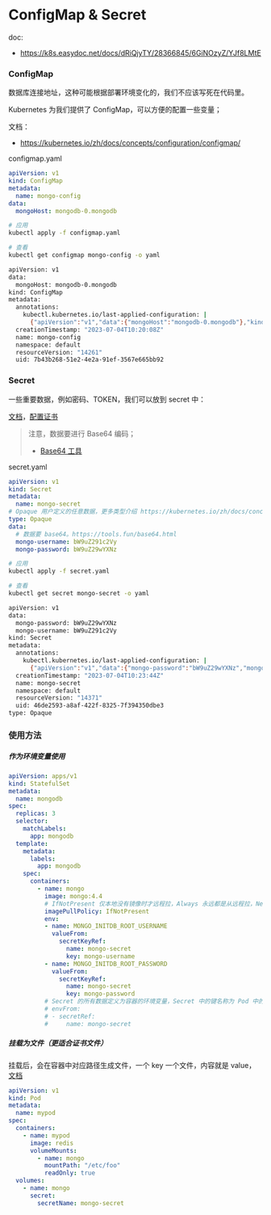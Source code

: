 # ConfigMap & Secret

doc:

-   https://k8s.easydoc.net/docs/dRiQjyTY/28366845/6GiNOzyZ/YJf8LMtE



### ConfigMap

数据库连接地址，这种可能根据部署环境变化的，我们不应该写死在代码里。

Kubernetes 为我们提供了 ConfigMap，可以方便的配置一些变量；

文档：

-   https://kubernetes.io/zh/docs/concepts/configuration/configmap/

configmap.yaml

```yaml
apiVersion: v1
kind: ConfigMap
metadata:
  name: mongo-config
data:
  mongoHost: mongodb-0.mongodb
```

```bash
# 应用
kubectl apply -f configmap.yaml

# 查看
kubectl get configmap mongo-config -o yaml

apiVersion: v1
data:
  mongoHost: mongodb-0.mongodb
kind: ConfigMap
metadata:
  annotations:
    kubectl.kubernetes.io/last-applied-configuration: |
      {"apiVersion":"v1","data":{"mongoHost":"mongodb-0.mongodb"},"kind":"ConfigMap","metadata":{"annotations":{},"name":"mongo-config","namespace":"default"}}
  creationTimestamp: "2023-07-04T10:20:08Z"
  name: mongo-config
  namespace: default
  resourceVersion: "14261"
  uid: 7b43b268-51e2-4e2a-91ef-3567e665bb92
```



### Secret

一些重要数据，例如密码、TOKEN，我们可以放到 secret 中：

[文档](https://kubernetes.io/zh/docs/concepts/configuration/secret/)，[配置证书](https://kubernetes.io/zh/docs/concepts/configuration/secret/#tls-secret)

>   注意，数据要进行 Base64 编码；
>
>   -   [Base64 工具](https://tools.fun/base64.html)

secret.yaml

```yaml
apiVersion: v1
kind: Secret
metadata:
  name: mongo-secret
# Opaque 用户定义的任意数据，更多类型介绍 https://kubernetes.io/zh/docs/concepts/configuration/secret/#secret-types
type: Opaque
data:
  # 数据要 base64。https://tools.fun/base64.html
  mongo-username: bW9uZ291c2Vy
  mongo-password: bW9uZ29wYXNz
```

```bash
# 应用
kubectl apply -f secret.yaml

# 查看
kubectl get secret mongo-secret -o yaml

apiVersion: v1
data:
  mongo-password: bW9uZ29wYXNz
  mongo-username: bW9uZ291c2Vy
kind: Secret
metadata:
  annotations:
    kubectl.kubernetes.io/last-applied-configuration: |
      {"apiVersion":"v1","data":{"mongo-password":"bW9uZ29wYXNz","mongo-username":"bW9uZ291c2Vy"},"kind":"Secret","metadata":{"annotations":{},"name":"mongo-secret","namespace":"default"},"type":"Opaque"}
  creationTimestamp: "2023-07-04T10:23:44Z"
  name: mongo-secret
  namespace: default
  resourceVersion: "14371"
  uid: 46de2593-a8af-422f-8325-7f394350dbe3
type: Opaque
```



### 使用方法

##### 作为环境变量使用

```yaml
apiVersion: apps/v1
kind: StatefulSet
metadata:
  name: mongodb
spec:
  replicas: 3
  selector:
    matchLabels:
      app: mongodb
  template:
    metadata:
      labels:
        app: mongodb
    spec:
      containers:
        - name: mongo
          image: mongo:4.4
          # IfNotPresent 仅本地没有镜像时才远程拉，Always 永远都是从远程拉，Never 永远只用本地镜像，本地没有则报错
          imagePullPolicy: IfNotPresent
          env:
          - name: MONGO_INITDB_ROOT_USERNAME
            valueFrom:
              secretKeyRef:
                name: mongo-secret
                key: mongo-username
          - name: MONGO_INITDB_ROOT_PASSWORD
            valueFrom:
              secretKeyRef:
                name: mongo-secret
                key: mongo-password
          # Secret 的所有数据定义为容器的环境变量，Secret 中的键名称为 Pod 中的环境变量名称
          # envFrom:
          # - secretRef:
          #     name: mongo-secret
```



##### 挂载为文件（更适合证书文件）

挂载后，会在容器中对应路径生成文件，一个 key 一个文件，内容就是 value，[文档](https://kubernetes.io/zh/docs/concepts/configuration/secret/#using-secrets-as-files-from-a-pod)

```yaml
apiVersion: v1
kind: Pod
metadata:
  name: mypod
spec:
  containers:
    - name: mypod
      image: redis
      volumeMounts:
        - name: mongo
          mountPath: "/etc/foo"
          readOnly: true
  volumes:
    - name: mongo
      secret:
        secretName: mongo-secret
```


